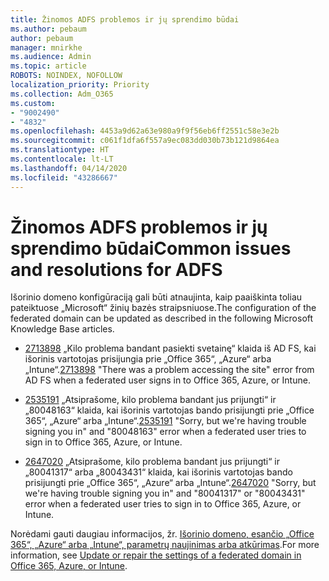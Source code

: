 ```yaml
---
title: Žinomos ADFS problemos ir jų sprendimo būdai
ms.author: pebaum
author: pebaum
manager: mnirkhe
ms.audience: Admin
ms.topic: article
ROBOTS: NOINDEX, NOFOLLOW
localization_priority: Priority
ms.collection: Adm_O365
ms.custom:
- "9002490"
- "4832"
ms.openlocfilehash: 4453a9d62a63e980a9f9f56eb6ff2551c58e3e2b
ms.sourcegitcommit: c061f1dfa6f557a9ec083dd030b73b121d9864ea
ms.translationtype: HT
ms.contentlocale: lt-LT
ms.lasthandoff: 04/14/2020
ms.locfileid: "43286667"
---
```

# <a name="common-issues-and-resolutions-for-adfs"></a><span data-ttu-id="3840f-102">Žinomos ADFS problemos ir jų sprendimo būdai</span><span class="sxs-lookup"><span data-stu-id="3840f-102">Common issues and resolutions for ADFS</span></span>

<span data-ttu-id="3840f-103">Išorinio domeno konfigūraciją gali būti atnaujinta, kaip paaiškinta toliau pateiktuose „Microsoft“ žinių bazės straipsniuose.</span><span class="sxs-lookup"><span data-stu-id="3840f-103">The configuration of the federated domain can be updated as described in the following Microsoft Knowledge Base articles.</span></span>

- <span data-ttu-id="3840f-104">[2713898](https://support.microsoft.com/help/2713898)  „Kilo problema bandant pasiekti svetainę“ klaida iš AD FS, kai išorinis vartotojas prisijungia prie „Office 365“, „Azure“ arba „Intune“.</span><span class="sxs-lookup"><span data-stu-id="3840f-104">[2713898](https://support.microsoft.com/help/2713898)  "There was a problem accessing the site" error from AD FS when a federated user signs in to Office 365, Azure, or Intune.</span></span>

- <span data-ttu-id="3840f-105">[2535191](https://support.microsoft.com/help/2535191) „Atsiprašome, kilo problema bandant jus prijungti“ ir „80048163“ klaida, kai išorinis vartotojas bando prisijungti prie „Office 365“, „Azure“ arba „Intune“.</span><span class="sxs-lookup"><span data-stu-id="3840f-105">[2535191](https://support.microsoft.com/help/2535191) "Sorry, but we're having trouble signing you in" and "80048163" error when a federated user tries to sign in to Office 365, Azure, or Intune.</span></span>

- <span data-ttu-id="3840f-106">[2647020](https://support.microsoft.com/help/2647020) „Atsiprašome, kilo problema bandant jus prijungti“ ir „80041317“ arba „80043431“ klaida, kai išorinis vartotojas bando prisijungti prie „Office 365“, „Azure“ arba „Intune“.</span><span class="sxs-lookup"><span data-stu-id="3840f-106">[2647020](https://support.microsoft.com/help/2647020)   "Sorry, but we're having trouble signing you in" and "80041317" or "80043431" error when a federated user tries to sign in to Office 365, Azure, or Intune.</span></span>

<span data-ttu-id="3840f-107">Norėdami gauti daugiau informacijos, žr. [Išorinio domeno, esančio „Office 365“, „Azure“ arba „Intune“, parametrų naujinimas arba atkūrimas](https://docs.microsoft.com/lt-LT/office365/troubleshoot/active-directory/update-federated-domain-office-365).</span><span class="sxs-lookup"><span data-stu-id="3840f-107">For more information, see [Update or repair the settings of a federated domain in Office 365, Azure, or Intune](https://docs.microsoft.com/lt-LT/office365/troubleshoot/active-directory/update-federated-domain-office-365).</span></span>
